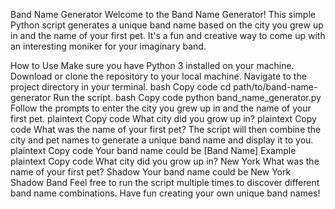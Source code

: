 Band Name Generator
Welcome to the Band Name Generator! This simple Python script generates a unique band name based on the city you grew up in and the name of your first pet. It's a fun and creative way to come up with an interesting moniker for your imaginary band.

How to Use
Make sure you have Python 3 installed on your machine.
Download or clone the repository to your local machine.
Navigate to the project directory in your terminal.
bash
Copy code
cd path/to/band-name-generator
Run the script.
bash
Copy code
python band_name_generator.py
Follow the prompts to enter the city you grew up in and the name of your first pet.
plaintext
Copy code
What city did you grow up in?
plaintext
Copy code
What was the name of your first pet?
The script will then combine the city and pet names to generate a unique band name and display it to you.
plaintext
Copy code
Your band name could be [Band Name]
Example
plaintext
Copy code
What city did you grow up in?
New York
What was the name of your first pet?
Shadow
Your band name could be New York Shadow Band
Feel free to run the script multiple times to discover different band name combinations. Have fun creating your own unique band names!
